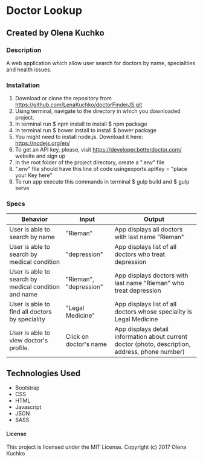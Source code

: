 # Doctor Lookup
## Created by Olena Kuchko

### Description
A web application which allow user search for doctors by name, specialities and health issues.

### Installation
1. Download or clone the repository from https://github.com/LenaKuchko/doctorFinderJS.git
2. Using terminal, navigate to the directory in which you downloaded project.
3. In terminal run  $ npm install to install $ npm package
4. In terminal run $ bower install to install $ bower package
5. You might need to install node.js. Download it here: https://nodejs.org/en/
6. To get an API key, please, visit https://developer.betterdoctor.com/ website and sign up
7. In the root folder of the project directory, create a ".env" file
8. ".env" file should have this line of code usingexports.apiKey = "place your Key here"
9. To run app execute this commands in terminal $ gulp build and $ gulp serve

### Specs

| Behavior | Input | Output |
|----------|-------|--------|
|User is able to search by name | "Rieman" | App displays all doctors with last name "Rieman" |  
|User is able to search by medical condition | "depression" | App displays list of all doctors who treat depression |
|User is able to search by medical condition and name | "Rieman", "depression"| App displays doctors with last name "Rieman" who treat depression |
|User is able to find all doctors by speciality | "Legal Medicine"| App displays list of all doctors whose speciality is  Legal Medicine |
|User is able to view doctor's profile.| Click on doctor's name | App displays detail information about current doctor (photo, description, address, phone number) |

## Technologies Used

* Bootstrap
* CSS
* HTML
* Javascript
* JSON
* SASS

#### License
This project is licensed under the MIT License.
Copyright (c) 2017  Olena Kuchko
